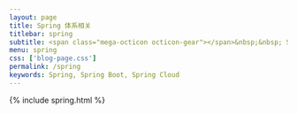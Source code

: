 ```yaml
---
layout: page
title: Spring 体系相关
titlebar: spring
subtitle: <span class="mega-octicon octicon-gear"></span>&nbsp;&nbsp; Spring相关技术，以Spring Boot结合常用组件、Spring Cloud体系为主
menu: spring
css: ['blog-page.css']
permalink: /spring
keywords: Spring, Spring Boot, Spring Cloud
---
```


{% include spring.html %}